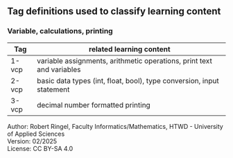 ## Tag definitions used to classify learning content

### Variable, calculations, printing

| **Tag**  | **related learning content**                                          |
| -------- | --------------------------------------------------------------------- |
| 1-vcp    | variable assignments, arithmetic operations, print text and variables |
| 2-vcp    | basic data types (int, float, bool), type conversion, input statement |
| 3-vcp    | decimal number formatted printing                                     |


Author: Robert Ringel, Faculty Informatics/Mathematics, HTWD - University of Applied Sciences  
Version: 02/2025         
License: CC BY-SA 4.0

